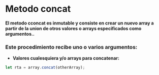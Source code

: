 # Metodo concat

**El metodo cconcat es inmutable y consiste en crear un nuevo array a partir de la union de otros valores o arrays especificados como argumentos..**

### Este procedimiento recibe uno o varios argumentos: 

- **Valores cualesquiera y/o arrays para concatenar:**

```javascript
let rta = array.concat(otherArray);
```